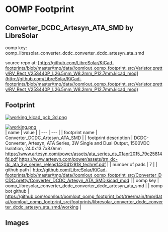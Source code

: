 # OOMP Footprint  
## Converter_DCDC_Artesyn_ATA_SMD  by LibreSolar  
  
oomp key: oomp_libresolar_converter_dcdc_converter_dcdc_artesyn_ata_smd  
  
source repo at: [http://github.com/LibreSolar/KiCad-footprints/blob/master/tmp/data//oomlout_oomp_footprint_src/Varistor.pretty/RV_Rect_V25S440P_L26.5mm_W8.2mm_P12.7mm.kicad_mod](http://github.com/LibreSolar/KiCad-footprints/blob/master/tmp/data//oomlout_oomp_footprint_src/Varistor.pretty/RV_Rect_V25S440P_L26.5mm_W8.2mm_P12.7mm.kicad_mod)  
## Footprint  
  
[![working_kicad_pcb_3d.png](working_kicad_pcb_3d_600.png)](working_kicad_pcb_3d.png)  
  
[![working.png](working_600.png)](working.png)  
| name | value | 
| --- | --- | 
| footprint name | Converter_DCDC_Artesyn_ATA_SMD | 
| footprint description | DCDC-Converter, Artesyn, ATA Series, 3W Single and Dual Output, 1500VDC Isolation, 24.0x13.7x8.0mm https://www.artesyn.com/power/assets/ata_series_ds_01apr2015_79c25814fd.pdf https://www.artesyn.com/power/assets/trn_dc-dc_ata_3w_series_releas1430412818_techref.pdf | 
| number of pads | 7 | 
| github path | http://github.com/LibreSolar/KiCad-footprints/blob/master/tmp/data//oomlout_oomp_footprint_src/Converter_DCDC.pretty/Converter_DCDC_Artesyn_ATA_SMD.kicad_mod | 
| oomp key | oomp_libresolar_converter_dcdc_converter_dcdc_artesyn_ata_smd | 
| oomp bot github | https://github.com/oomlout/oomlout_oomp_footprint_bot/tree/main/tmp/data//oomlout_oomp_footprint_src/footprints/libresolar_converter_dcdc_converter_dcdc_artesyn_ata_smd/working | 
## Images  
